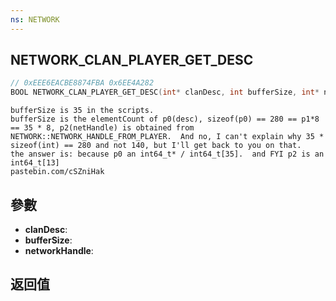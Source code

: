 ```yaml
---
ns: NETWORK
---
```

## NETWORK_CLAN_PLAYER_GET_DESC

```c
// 0xEEE6EACBE8874FBA 0x6EE4A282
BOOL NETWORK_CLAN_PLAYER_GET_DESC(int* clanDesc, int bufferSize, int* networkHandle);
```

```
bufferSize is 35 in the scripts.  
bufferSize is the elementCount of p0(desc), sizeof(p0) == 280 == p1*8 == 35 * 8, p2(netHandle) is obtained from NETWORK::NETWORK_HANDLE_FROM_PLAYER.  And no, I can't explain why 35 * sizeof(int) == 280 and not 140, but I'll get back to you on that.  
the answer is: because p0 an int64_t* / int64_t[35].  and FYI p2 is an int64_t[13]  
pastebin.com/cSZniHak  
```

## 參數
* **clanDesc**: 
* **bufferSize**: 
* **networkHandle**: 

## 返回值
